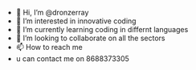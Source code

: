 - 👋 Hi, I’m @dronzerray
- 👀 I’m interested in innovative coding
- 🌱 I’m currently learning coding in differnt languages
- 💞️ I’m looking to collaborate on all the sectors
- 📫 How to reach me 
- u can contact me on 8688373305

<!---
dronzerray/dronzerray is a ✨ special ✨ repository because its `README.md` (this file) appears on your GitHub profile.
You can click the Preview link to take a look at your changes.
--->
